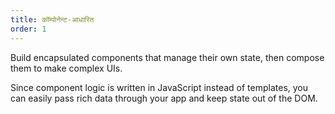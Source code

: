 ```yaml
---
title: कॉम्पोनेन्ट-आधारित
order: 1
---
```


Build encapsulated components that manage their own state, then compose them to make complex UIs.

Since component logic is written in JavaScript instead of templates, you can easily pass rich data through your app and keep state out of the DOM.
